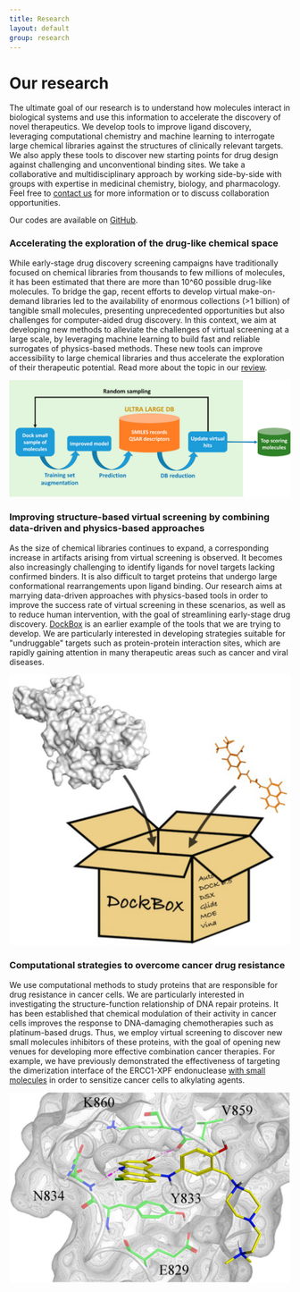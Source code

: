```yaml
---
title: Research
layout: default
group: research
---
```


# Our research
The ultimate goal of our research is to understand how molecules interact in biological systems and use this information to accelerate the discovery of novel therapeutics. We develop tools to improve ligand discovery, leveraging computational chemistry and machine learning to interrogate large chemical libraries against the structures of clinically relevant targets. We also apply these tools to discover new starting points for drug design against challenging and unconventional binding sites. We take a collaborative and multidisciplinary approach by working side-by-side with groups with expertise in medicinal chemistry, biology, and pharmacology. Feel free to [contact us](https://gentile-lab.github.io/) for more information or to discuss collaboration opportunities.

Our codes are available on [GitHub](https://github.com/gentile-lab).
<br>

<div class="row">

### Accelerating the exploration of the drug-like chemical space

<div class="col-md-8 order-md-1">

While early-stage drug discovery screening campaigns have traditionally focused on chemical libraries from thousands to few millions of molecules, it has been estimated that there are more than 10^60 possible drug-like molecules. To bridge the gap, recent efforts to develop virtual make-on-demand libraries led to the availability of enormous collections (>1 billion) of tangible small molecules, presenting unprecedented opportunities but also challenges for computer-aided drug discovery. In this context, we aim at developing new methods to alleviate the challenges of virtual screening at a large scale, by leveraging machine learning to build fast and reliable surrogates of physics-based methods. These new tools can improve accessibility to large chemical libraries and thus accelerate the exploration of their therapeutic potential. Read more about the topic in our [review](https://wires.onlinelibrary.wiley.com/doi/full/10.1002/wcms.1678).

</div>
<div class="col-md-4 order-md-2 align-self-center">
<img class="img-fluid" src="/static/img/res/dd.png" alt="deepdocking">

</div>
</div>
<div class="row">

### Improving structure-based virtual screening by combining data-driven and physics-based approaches

<div class="col-md-9 order-md-2">

As the size of chemical libraries continues to expand, a corresponding increase in artifacts arising from virtual screening is observed. It becomes also increasingly challenging to identify ligands for novel targets lacking confirmed binders. It is also difficult to target proteins that undergo large conformational rearrangements upon ligand binding. Our research aims at marrying data-driven approaches with physics-based tools in order to improve the success rate of virtual screening in these scenarios, as well as to reduce human intervention, with the goal of streamlining early-stage drug discovery. [DockBox](https://link.springer.com/article/10.1007/s10822-019-00227-7) is an earlier example of the tools that we are trying to develop. We are particularly interested in developing strategies suitable for "undruggable" targets such as protein-protein interaction sites, which are rapidly gaining attention in many therapeutic areas such as cancer and viral diseases.
</div>

<div class="col-md-3 order-md-1 align-self-center">
<img class="img-fluid" src="/static/img/res/db.png" alt="dbx">
</div>
</div>
<div class="row">

### Computational strategies to overcome cancer drug resistance

<div class="col-md-9 order-md-1">

We use computational methods to study proteins that are responsible for drug resistance in cancer cells. We are particularly interested in investigating the structure-function relationship of DNA repair proteins. It has been established that chemical modulation of their activity in cancer cells improves the response to DNA-damaging chemotherapies such as platinum-based drugs. Thus, we employ virtual screening to discover new small molecules inhibitors of these proteins, with the goal of opening new venues for developing more effective combination cancer therapies. For example, we have previously demonstrated the effectiveness of targeting the dimerization interface of the ERCC1-XPF endonuclease [with small molecules](https://pubs.acs.org/doi/10.1021/acs.jmedchem.9b00326) in order to sensitize cancer cells to alkylating agents.
</div>

<div class="col-md-3 order-md-2 align-self-center">
<img class="img-fluid" src="/static/img/res/b5.png" alt="cmpd">
</div>
</div>
<div class="row">

</div>
